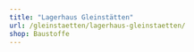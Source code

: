 ```yaml
---
title: "Lagerhaus Gleinstätten"
url: /gleinstaetten/lagerhaus-gleinstaetten/
shop: Baustoffe
---
```

